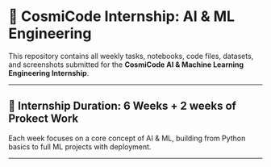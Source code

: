 # 🤖 CosmiCode Internship: AI & ML Engineering

This repository contains all weekly tasks, notebooks, code files, datasets, and screenshots submitted for the **CosmiCode AI & Machine Learning Engineering Internship**.

---

## 📆 Internship Duration: 6 Weeks + 2 weeks of Prokect Work

Each week focuses on a core concept of AI & ML, building from Python basics to full ML projects with deployment.

---


